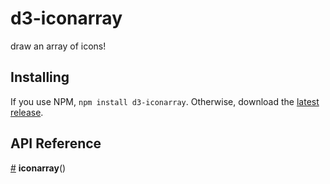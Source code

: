 # d3-iconarray

draw an array of icons!

## Installing

If you use NPM, `npm install d3-iconarray`. Otherwise, download the [latest release](https://github.com/d3/d3-foo/releases/latest).

## API Reference


<a href="#iconarray" name="iconarray">#</a> <b>iconarray</b>()
